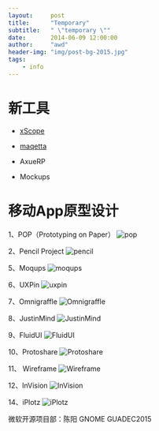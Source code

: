 ```yaml
---
layout:     post
title:      "Temporary"
subtitle:   " \"temporary \""
date:       2014-06-09 12:00:00
author:     "awd"
header-img: "img/post-bg-2015.jpg"
tags:
    - info
---
```





# 新工具

- [xScope](http://xscopeapp.com/)

- [maqetta](http://maqetta.org/)

- AxueRP
- Mockups


# 移动App原型设计

1、POP（Prototyping on Paper）
![pop](/img/in-post/work-tools-pop.png)

2、Pencil Project 
![pencil](/img/in-post/work-tools-pencil.png)

5、Moqups
![moqups](/img/in-post/work-tools-moqups.png)

6、UXPin
![uxpin](/img/in-post/work-tools-uxpin.png)

7、Omnigraffle
![Omnigraffle](/img/in-post/work-tools-omnigraffle.png)

8、JustinMind
![JustinMind](/img/in-post/work-tools-justinmind.png)

9、FluidUI
![FluidUI](/img/in-post/work-tools-fluidui.png)

10、Protoshare
![Protoshare](/img/in-post/work-tools-protoshare.png)

11、 Wireframe
![Wireframe](/img/in-post/work-tools-wireframe.png)

12、InVision
![InVision](/img/in-post/work-tools-invision.png)

14、iPlotz 
![iPlotz ](/img/in-post/work-tools-iplotz.png)




微软开源项目部：陈阳
GNOME GUADEC2015
